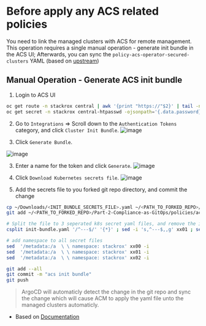 # Before apply any ACS related policies
You need to link the managed clusters with ACS for remote management. 
This operation requires a single manual operation - generate init bundle in the ACS UI;
Afterwards, you can sync the `policy-acs-operator-secured-clusters` YAML (based on [upstream](https://github.com/open-cluster-management-io/policy-collection/blob/main/community/CM-Configuration-Management/policy-acs-operator-secured-clusters.yaml))

## Manual Operation - Generate ACS init bundle
1. Login to ACS UI
```bash
oc get route -n stackrox central | awk '{print "https://"$2}' | tail -n 1
oc get secret -n stackrox central-htpasswd -ojsonpath='{.data.password}' | base64 --decode ; echo
```

2. Go to `Integrations` => Scroll down to the `Authentication Tokens` category, and click `Cluster Init Bundle`.
![image](https://user-images.githubusercontent.com/60185557/231579759-001efd75-c46f-4362-8b60-d6f136fa589a.png)


2. Click `Generate Bundle`.

![image](https://user-images.githubusercontent.com/60185557/231580469-9ff40eb4-4ad2-4a3b-876e-c3524c291160.png)


3. Enter a name for the token and click `Generate`.
![image](https://user-images.githubusercontent.com/60185557/231581273-86659f28-4b61-4540-8341-32ca7f154da3.png)


4. Click `Download Kubernetes secrets file`.
![image](https://user-images.githubusercontent.com/60185557/231582873-abe23f62-ce13-448a-b3e7-d03326402f9b.png)

5. Add the secrets file to you forked git repo directory, and commit the change
```bash
cp ~/Downloads/<INIT_BUNDLE_SECRETS_FILE>.yaml ~/<PATH_TO_FORKED_REPO>/Part-2-Compliance-as-GitOps/policies/acs-policies/files/init-bundle.yaml
git add ~/<PATH_TO_FORKED_REPO>/Part-2-Compliance-as-GitOps/policies/acs-policies/files/init-bundle.yaml

# Split the file to 3 seperated k8s secret yaml files, and remove the initial "---" from the last two so the Helm would work without problems in ArgoCD 
csplit init-bundle.yaml '/^---$/' '{*}' ; sed -i 's,^---$,,g' xx01 ; sed -i 's,^---$,,g' xx02

# add namespace to all secret files
sed  '/metadata:/a  \ \ namespace: stackrox' xx00 -i 
sed  '/metadata:/a  \ \ namespace: stackrox' xx01 -i
sed  '/metadata:/a  \ \ namespace: stackrox' xx02 -i

git add --all
git commit -m "acs init bundle"
git push
```

> ArgoCD will automaticly detect the change in the git repo and sync the change which will cause ACM to apply the yaml file unto the managed clusters automaticly.

* Based on [Documentation](https://docs.openshift.com/acs/3.74/cli/getting-started-cli.html#cli-authentication_cli-getting-started)
